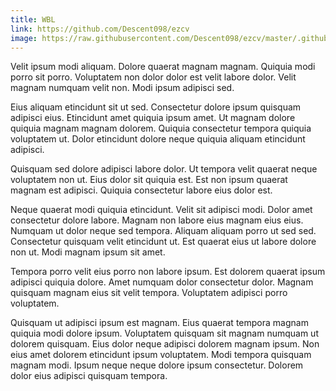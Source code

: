 ```yaml
---
title: WBL
link: https://github.com/Descent098/ezcv
image: https://raw.githubusercontent.com/Descent098/ezcv/master/.github/logo.png
---
```


Velit ipsum modi aliquam. Dolore quaerat magnam magnam. Quiquia modi porro sit porro. Voluptatem non dolor dolor est velit labore dolor. Velit magnam numquam velit non. Modi ipsum adipisci sed.

Eius aliquam etincidunt sit ut sed. Consectetur dolore ipsum quisquam adipisci eius. Etincidunt amet quiquia ipsum amet. Ut magnam dolore quiquia magnam magnam dolorem. Quiquia consectetur tempora quiquia voluptatem ut. Dolor etincidunt dolore neque quiquia aliquam etincidunt adipisci.

Quisquam sed dolore adipisci labore dolor. Ut tempora velit quaerat neque voluptatem non ut. Eius dolor sit quiquia est. Est non ipsum quaerat magnam est adipisci. Quiquia consectetur labore eius dolor est.

Neque quaerat modi quiquia etincidunt. Velit sit adipisci modi. Dolor amet consectetur dolore labore. Magnam non labore eius magnam eius eius. Numquam ut dolor neque sed tempora. Aliquam aliquam porro ut sed sed. Consectetur quisquam velit etincidunt ut. Est quaerat eius ut labore dolore non ut. Modi magnam ipsum sit amet.

Tempora porro velit eius porro non labore ipsum. Est dolorem quaerat ipsum adipisci quiquia dolore. Amet numquam dolor consectetur dolor. Magnam quisquam magnam eius sit velit tempora. Voluptatem adipisci porro voluptatem.

Quisquam ut adipisci ipsum est magnam. Eius quaerat tempora magnam quiquia modi dolore ipsum. Voluptatem quisquam sit magnam numquam ut dolorem quisquam. Eius dolor neque adipisci dolorem magnam ipsum. Non eius amet dolorem etincidunt ipsum voluptatem. Modi tempora quisquam magnam modi. Ipsum neque neque dolore ipsum consectetur. Dolorem dolor eius adipisci quisquam tempora.
    